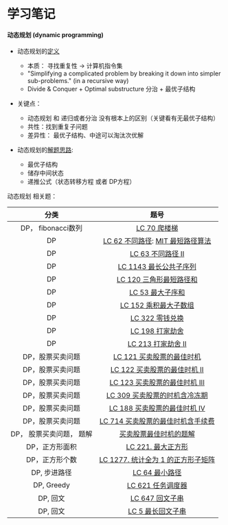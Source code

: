 # 学习笔记

#### 动态规划 (dynamic programming)

+ 动态规划的[定义](https://en.wikipedia.org/wiki/Dynamic_programming "打开wiki定义")
    + 本质： 寻找重复性 -> 计算机指令集
    + "Simplifying a complicated problem by breaking it down into simpler sub-problems." (in a recursive way)
    + Divide & Conquer + Optimal substructure 分治 + 最优子结构
+ 关键点：
    + 动态规划 和 递归或者分治 没有根本上的区别（关键看有无最优子结构）
    + 共性：找到重复子问题
    + 差异性： 最优子结构、中途可以淘汰次优解
    
+ 动态规划的[解题思路](https://labuladong.gitbook.io/algo/dong-tai-gui-hua-xi-lie/dong-tai-gui-hua-xiang-jie-jin-jie "打开动态规划的解题套路框架"):
    + 最优子结构
    + 储存中间状态
    + 递推公式（状态转移方程 或者 DP方程）


动态规划 相关题：

|分类|题号|
|:------:|:------:|
|DP， fibonacci数列|[LC 70 爬楼梯](https://leetcode-cn.com/problems/climbing-stairs/)|
|DP|[LC 62 不同路径](https://leetcode-cn.com/problems/merge-two-sorted-lists/): [MIT 最短路径算法](https://www.bilibili.com/video/av53233912?from=search&seid=2847395688604491997)|
|DP|[LC 63 不同路径 II](https://leetcode-cn.com/problems/unique-paths-ii/)|
|DP|[LC 1143 最长公共子序列](https://leetcode-cn.com/problems/longest-common-subsequence/)|
|DP|[LC 120 三角形最短路径和](https://leetcode-cn.com/problems/triangle/description/ "打开题目")|
|DP|[LC 53 最大子序和](https://leetcode-cn.com/problems/maximum-subarray/)|
|DP|[LC 152 乘积最大子数组](https://leetcode-cn.com/problems/maximum-product-subarray/description/)|
|DP|[LC 322 零钱兑换](https://leetcode-cn.com/problems/coin-change/description/)|
|DP|[LC 198 打家劫舍](https://leetcode-cn.com/problems/house-robber/)|
|DP|[LC 213 打家劫舍 II](https://leetcode-cn.com/problems/house-robber-ii/description/ "打开题目")|
|DP，股票买卖问题|[LC 121 买卖股票的最佳时机](https://leetcode-cn.com/problems/best-time-to-buy-and-sell-stock/#/description"打开题目")|
|DP，股票买卖问题|[LC 122 买卖股票的最佳时机 II](https://leetcode-cn.com/problems/best-time-to-buy-and-sell-stock-ii/"打开题目")|
|DP，股票买卖问题|[LC 123 买卖股票的最佳时机 III](https://leetcode-cn.com/problems/best-time-to-buy-and-sell-stock-iii/"打开题目")|
|DP，股票买卖问题|[LC 309 买卖股票的时机含冷冻期](https://leetcode-cn.com/problems/best-time-to-buy-and-sell-stock-with-cooldown/"打开题目")|
|DP，股票买卖问题|[LC 188 买卖股票的最佳时机 IV](https://leetcode-cn.com/problems/best-time-to-buy-and-sell-stock-iv/"打开题目")|
|DP，股票买卖问题|[LC 714 买卖股票的最佳时机含手续费](https://leetcode-cn.com/problems/best-time-to-buy-and-sell-stock-with-transaction-fee/"打开题目")|
|DP， 股票买卖问题， 题解|[买卖股票最佳时机的题解](https://leetcode-cn.com/problems/best-time-to-buy-and-sell-stock/solution/yi-ge-fang-fa-tuan-mie-6-dao-gu-piao-wen-ti-by-l-3/"打开题解")|
|DP，正方形面积| [LC 221. 最大正方形](https://leetcode-cn.com/problems/maximal-square/)|
|DP，正方形个数|[LC 1277. 统计全为 1 的正方形子矩阵](https://leetcode-cn.com/problems/count-square-submatrices-with-all-ones/)|
|DP, 步进路径|[LC 64 最小路径](https://leetcode.com/problems/minimum-path-sum/)|
|DP, Greedy|[LC 621 任务调度器](https://leetcode.com/problems/task-scheduler/)|
|DP, 回文|[LC 647 回文子串](https://leetcode-cn.com/problems/palindromic-substrings/)|
|DP, 回文|[LC 5 最长回文子串](https://leetcode.com/problems/longest-palindromic-substring/)|

